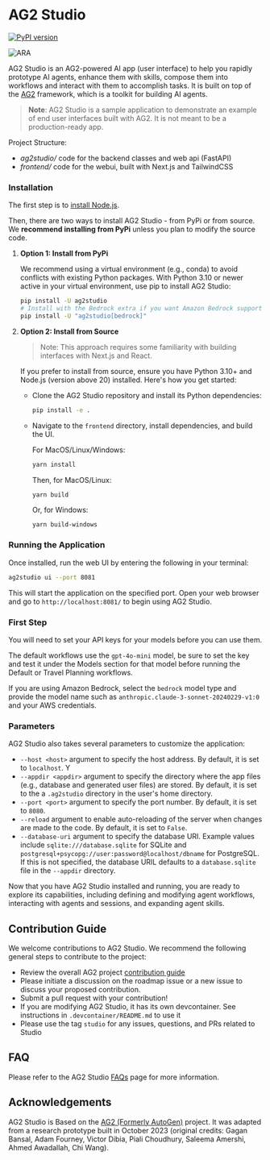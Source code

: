 # AG2 Studio

[![PyPI version](https://badge.fury.io/py/ag2studio.svg)](https://badge.fury.io/py/ag2studio)

![ARA](./docs/readme_stockprices.png)

AG2 Studio is an AG2-powered AI app (user interface) to help you rapidly prototype AI agents, enhance them with skills, compose them into workflows and interact with them to accomplish tasks. It is built on top of the [AG2](https://ag2ai.github.io/ag2) framework, which is a toolkit for building AI agents.

> **Note**: AG2 Studio is a sample application to demonstrate an example of end user interfaces built with AG2. It is not meant to be a production-ready app.

Project Structure:

- _ag2studio/_ code for the backend classes and web api (FastAPI)
- _frontend/_ code for the webui, built with Next.js and TailwindCSS

### Installation

The first step is to [install Node.js](https://nodejs.org/en).

Then, there are two ways to install AG2 Studio - from PyPi or from source. We **recommend installing from PyPi** unless you plan to modify the source code.

1.  **Option 1: Install from PyPi**

    We recommend using a virtual environment (e.g., conda) to avoid conflicts with existing Python packages. With Python 3.10 or newer active in your virtual environment, use pip to install AG2 Studio:

    ```bash
    pip install -U ag2studio
    # Install with the Bedrock extra if you want Amazon Bedrock support
    pip install -U "ag2studio[bedrock]"
    ```

2.  **Option 2: Install from Source**

    > Note: This approach requires some familiarity with building interfaces with Next.js and React.

    If you prefer to install from source, ensure you have Python 3.10+ and Node.js (version above 20) installed. Here's how you get started:

    - Clone the AG2 Studio repository and install its Python dependencies:

      ```bash
      pip install -e .
      ```

    - Navigate to the `frontend` directory, install dependencies, and build the UI.

      For MacOS/Linux/Windows:

      ```bash
      yarn install
      ```

      Then, for MacOS/Linux:

      ```bash
      yarn build
      ```

      Or, for Windows:

      ```
      yarn build-windows
      ```

### Running the Application

Once installed, run the web UI by entering the following in your terminal:

```bash
ag2studio ui --port 8081
```

This will start the application on the specified port. Open your web browser and go to `http://localhost:8081/` to begin using AG2 Studio.

### First Step
You will need to set your API keys for your models before you can use them.

The default workflows use the `gpt-4o-mini` model, be sure to set the key and test it under the Models section for that model before running the Default or Travel Planning workflows.

If you are using Amazon Bedrock, select the `bedrock` model type and provide the model name such as `anthropic.claude-3-sonnet-20240229-v1:0` and your AWS credentials.

### Parameters
AG2 Studio also takes several parameters to customize the application:

- `--host <host>` argument to specify the host address. By default, it is set to `localhost`. Y
- `--appdir <appdir>` argument to specify the directory where the app files (e.g., database and generated user files) are stored. By default, it is set to the a `.ag2studio` directory in the user's home directory.
- `--port <port>` argument to specify the port number. By default, it is set to `8080`.
- `--reload` argument to enable auto-reloading of the server when changes are made to the code. By default, it is set to `False`.
- `--database-uri` argument to specify the database URI. Example values include `sqlite:///database.sqlite` for SQLite and `postgresql+psycopg://user:password@localhost/dbname` for PostgreSQL. If this is not specified, the database URIL defaults to a `database.sqlite` file in the `--appdir` directory.

Now that you have AG2 Studio installed and running, you are ready to explore its capabilities, including defining and modifying agent workflows, interacting with agents and sessions, and expanding agent skills.

## Contribution Guide

We welcome contributions to AG2 Studio. We recommend the following general steps to contribute to the project:

- Review the overall AG2 project [contribution guide](https://docs.ag2.ai/docs/contributor-guide/contributing)
- Please initiate a discussion on the roadmap issue or a new issue to discuss your proposed contribution.
- Submit a pull request with your contribution!
- If you are modifying AG2 Studio, it has its own devcontainer. See instructions in `.devcontainer/README.md` to use it
- Please use the tag `studio` for any issues, questions, and PRs related to Studio

## FAQ

Please refer to the AG2 Studio [FAQs](docs/faq.md) page for more information.

## Acknowledgements

AG2 Studio is Based on the [AG2 (Formerly AutoGen)](https://ag2ai.github.io/ag2) project. It was adapted from a research prototype built in October 2023 (original credits: Gagan Bansal, Adam Fourney, Victor Dibia, Piali Choudhury, Saleema Amershi, Ahmed Awadallah, Chi Wang).
